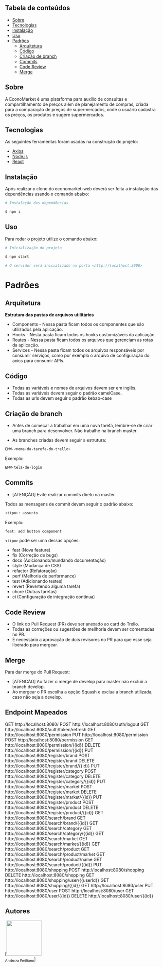 Tabela de conteúdos
-----------

<!--ts-->
* [Sobre](#sobre)
* [Tecnologias](#tecnologias)
* [Instalação](#instalação)
* [Uso](#uso)
* [Padrões](#padrões)
  * [Arquitetura](#arquitetura)
  * [Código](#código)
  * [Criação de branch](#criação-de-branch)
  * [Commits](#commits)
  * [Code Review](#code-review)
  * [Merge](#merge)


  
<!--te-->

Sobre
-----------

A EconoMarket é uma plataforma para auxílio de consultas e compartilhamento de preços além de planejamento de compras, criada para a comparação de preços de supermercados, onde o usuário cadastra os preços, os produtos e sugere supermercados.

Tecnologias
-----------

As seguintes ferramentas foram usadas na construção do projeto:

* [Axios](https://axios-http.com/ptbr/docs/intro)
* [Node.js](https://nodejs.org/en/)
* [React](https://pt-br.reactjs.org/)

Instalação
-----------

Após realizar o clone do economarket-web deverá ser feita a instalação das dependências usando o comando abaixo:

```bash
# Instalação das dependências

$ npm i
```

Uso
-----------

Para rodar o projeto utilize o comando abaixo:

```bash
# Inicialização do projeto

$ npm start

# O servidor será inicializado na porta <http://localhost:3000>
```

Padrões
====
Arquitetura
-----------

<b>Estrutura das pastas de arquivos utilitários</b>

* Components - Nessa pasta ficam todos os componentes que são utilizados pela aplicação.
* Hooks - Nesta pasta ficam todos os hooks customizáveis da aplicação.
* Routes - Nessa pasta ficam todos os arquivos que gerenciam as rotas da aplicação.
* Services - Nessa pasta ficam todos os arquivos responsáveis por consumir serviços, como por exemplo o arquivo de configuração do axios para consumir APIs.

Código
-----------

* Todas as variáveis e nomes de arquivos devem ser em inglês.
* Todas as variáveis devem seguir o padrão camelCase.
* Todas as urls devem seguir o padrão kebab-case

Criação de branch
-----------

* Antes de começar a trabalhar em uma nova tarefa, lembre-se de criar uma branch para desenvolver. Não trabalhe na branch master.

* As branches criadas devem seguir a estrutura:

```bash
EMW-<nome-da-tarefa-do-trello>
```

Exemplo:

```bash
EMW-tela-de-login
```

Commits
-----------

* [ATENÇÃO] Evite realizar commits direto na master

Todos as mensagens de commit devem seguir o padrão abaixo:

```bash
<tipo>: assunto
```

Exemplo:

```bash
feat: add button component
```

`<tipo>` pode ser uma dessas opções:

* feat (Nova feature)
* fix (Correção de bugs)
* docs (Adicionando/mundando documentação)
* style (Mudança de CSS)
* refactor (Refatoração)
* perf (Melhoria de performance)
* test (Adicionando testes)
* revert (Revertendo alguma tarefa)
* chore (Outras tarefas)
* ci (Configuração de integração contínua)

Code Review
-----------
* O link do Pull Request (PR) deve ser anexado ao card do Trello.
* Todas as correções ou sugestões de mellhoria devem ser comentadas no PR.
* É necessário a aprovação de dois revisores no PR para que esse seja liberado para mergear.

Merge
-----------

Para dar merge  do Pull Request:

* [ATENCÃO] Ao fazer o merge de develop para master não excluir a branch develop.
* Ao mergear o PR escolha a opção Squash e exclua a branch utilizada, caso não seja a develop.

Endpoint Mapeados
-----------
GET http://localhost:8080/
POST http://localhost:8080/auth/logout
GET http://localhost:8080/auth/token/refresh
GET http://localhost:8080/permission
PUT http://localhost:8080/permission
POST http://localhost:8080/permission
GET http://localhost:8080/permission/{{id}}
DELETE http://localhost:8080/permission/{{id}}
PUT http://localhost:8080/register/brand
POST http://localhost:8080/register/brand
DELETE http://localhost:8080/register/brand/{{id}}
PUT http://localhost:8080/register/category
POST http://localhost:8080/register/category
DELETE http://localhost:8080/register/category/{{id}}
PUT http://localhost:8080/register/market
POST http://localhost:8080/register/market
DELETE http://localhost:8080/register/market/{{id}} 
PUT http://localhost:8080/register/product
POST http://localhost:8080/register/product
DELETE http://localhost:8080/register/product/{{id}}
GET http://localhost:8080/search/brand
GET http://localhost:8080/search/brand/{{id}}
GET http://localhost:8080/search/category
GET http://localhost:8080/search/category/{{id}}
GET http://localhost:8080/search/market
GET http://localhost:8080/search/market/{{id}}
GET http://localhost:8080/search/product
GET http://localhost:8080/search/product/market
GET http://localhost:8080/search/product/name
GET http://localhost:8080/search/product/{{id}}
PUT http://localhost:8080/shopping
POST http://localhost:8080/shopping
DELETE http://localhost:8080/shopping
GET http://localhost:8080/shopping/user/{{userId}}
GET http://localhost:8080/shopping/{{id}}
GET http://localhost:8080/user
PUT http://localhost:8080/user
POST http://localhost:8080/user
GET http://localhost:8080/user/{{id}}
DELETE http://localhost:8080/user/{{id}}


## Autores

[<img src="https://avatars.githubusercontent.com/u/67704047?s=400&u=50e40cfa5c84ecc20dbb0eb0b8b9a3587cb36fcc&v=4" width=115><br><sub>Andreza Emiliano</sub>]
